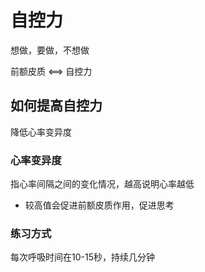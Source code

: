 # 自控力

想做，要做，不想做

前额皮质 <==> 自控力

## 如何提高自控力
降低心率变异度

### 心率变异度
指心率间隔之间的变化情况，越高说明心率越低

- 较高值会促进前额皮质作用，促进思考

### 练习方式
每次呼吸时间在10-15秒，持续几分钟

